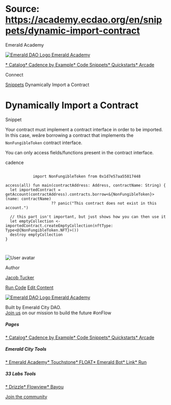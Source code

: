 # Source: https://academy.ecdao.org/en/snippets/dynamic-import-contract

Emerald Academy





[![Emerald DAO Logo](/ea-logo.png)
Emerald Academy](/en/)


[* Catalog](/en/catalog)[* Cadence by Example](/en/cadence-by-example)[* Code Snippets](/en/snippets)[* Quickstarts](/en/quickstarts)[* Arcade](https://arcade.ecdao.org)

Connect



[Snippets](/en/snippets)
Dynamically Import a Contract

# Dynamically Import a Contract

Snippet

Your contract must implement a contract interface in order to be imported. In this case, weâre borrowing a contract that implements the `NonFungibleToken` contract interface.

You can only access fields/functions present in the contract interface.

cadence

```
		
			import NonFungibleToken from 0x1d7e57aa55817448

access(all) fun main(contractAddress: Address, contractName: String) {
  let importedContract = getAccount(contractAddress).contracts.borrow<&{NonFungibleToken}>(name: contractName)
                    ?? panic("This contract does not exist in this account.")

  // this part isn't important, but just shows how you can then use it
  let emptyCollection <- importedContract.createEmptyCollection(nftType: Type<@{NonFungibleToken.NFT}>())
  destroy emptyCollection
}
		 
	
```

![User avatar](/avatars/jacob.jpeg)

Author

[Jacob Tucker](https://twitter.com/jacobmtucker)

[Run Code](https://run.ecdao.org?code=aW1wb3J0IE5vbkZ1bmdpYmxlVG9rZW4gZnJvbSAweDFkN2U1N2FhNTU4MTc0NDgKCnB1YiBmdW4gbWFpbihjb250cmFjdEFkZHJlc3M6IEFkZHJlc3MsIGNvbnRyYWN0TmFtZTogU3RyaW5nKTogVUludDY0IHsKICBsZXQgY29udHJhY3QgPSBnZXRBY2NvdW50KGNvbnRyYWN0QWRkcmVzcykuY29udHJhY3RzLmJvcnJvdzwmTm9uRnVuZ2libGVUb2tlbj4obmFtZTogY29udHJhY3ROYW1lKQogICAgICAgICAgICAgICAgICAgID8%2FIHBhbmljKCJUaGlzIGNvbnRyYWN0IGRvZXMgbm90IGV4aXN0IGluIHRoaXMgYWNjb3VudC4iKQoKICByZXR1cm4gY29udHJhY3QudG90YWxTdXBwbHkKfQ%3D%3D&network=mainnet&args=eyJjb250cmFjdEFkZHJlc3MiOiIweDJkNGMzY2FmZmJlYWI4NDUiLCJjb250cmFjdE5hbWUiOiJGTE9BVCJ9)
[Edit Content](https://github.com/emerald-dao/emerald-academy-v2/tree/main/src/lib/content/snippets/dynamic-import-contract/readme.md)



[![Emerald DAO Logo](/ea-logo.png)
Emerald Academy](/en/)

Built by Emerald City DAO.  
[Join us](https://discord.gg/emerald-city-906264258189332541) on our mission to build the future #onFlow

##### Pages

[* Catalog](/en/catalog)[* Cadence by Example](/en/cadence-by-example)[* Code Snippets](/en/snippets)[* Quickstarts](/en/quickstarts)[* Arcade](https://arcade.ecdao.org)


##### Emerald City Tools

[* Emerald Academy](https://academy.ecdao.org/)[* Touchstone](https://touchstone.city/)[* FLOAT](https://floats.city/)[* Emerald Bot](https://bot.ecdao.org/)[* Link](https://link.ecdao.org/)[* Run](https://run.ecdao.org/)


##### 33 Labs Tools

[* Drizzle](https://drizzle33.app/)[* Flowview](https://flowview.app/)[* Bayou](https://bayou33.app/)

[Join the community](https://discord.gg/emerald-city-906264258189332541)